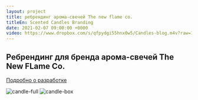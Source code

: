 ```yaml
---
layout: project
title: ребрендинг арома-свечей The new flame co.
titleEn: Scented Candles Branding
date: 2021-02-07 09:00:00 +0000
video: https://www.dropbox.com/s/qfpydgi55hnx0w5/Candles-blog.m4v?raw=1
---
```


## <span class="mark">Ребрендинг для бренда арома-свечей The New FLame Co.</span>

[Подробно о разработке](https://geravolobuev.ru/blog/candles)

![candle-full](https://www.dropbox.com/s/dhdp36soxsa1yoy/Full%20mockup.jpg?raw=1)
![candle-box](https://www.dropbox.com/s/fgyi6p9cfxdcaa8/Unfolded%20box%20mockup.jpg?raw=1)


